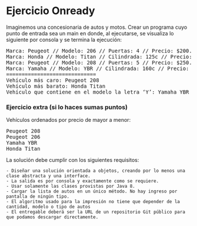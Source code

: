  # Ejercicio Onready 


Imaginemos una concesionaria de autos y motos. Crear un programa cuyo punto de entrada sea un main en donde, al ejecutarse, se visualiza lo siguiente por consola y se termina la ejecución:

<pre>Marca: Peugeot // Modelo: 206 // Puertas: 4 // Precio: $200.000,00
Marca: Honda // Modelo: Titan // Cilindrada: 125c // Precio: $60.000,00
Marca: Peugeot // Modelo: 208 // Puertas: 5 // Precio: $250.000,00
Marca: Yamaha // Modelo: YBR // Cilindrada: 160c // Precio: $80.500,50
=============================
Vehículo más caro: Peugeot 208
Vehículo más barato: Honda Titan
Vehículo que contiene en el modelo la letra ‘Y’: Yamaha YBR $80.500,50</pre>

 ### Ejercicio extra (si lo haces sumas puntos)

Vehículos ordenados por precio de mayor a menor:

<pre>Peugeot 208
Peugeot 206
Yamaha YBR
Honda Titan</pre>

La solución debe cumplir con los siguientes requisitos:
	
	- Diseñar una solución orientada a objetos, creando por lo menos una clase abstracta y una interface.
	- La salida es por consola y exactamente como se requiere.
	- Usar solamente las clases provistas por Java 8.
	- Cargar la lista de autos en un único método. No hay ingreso por pantalla de ningún tipo.
	- El algoritmo usado para la impresión no tiene que depender de la cantidad, modelo o tipo de autos
	- El entregable deberá ser la URL de un repositorio Git público para que podamos descargar directamente.
